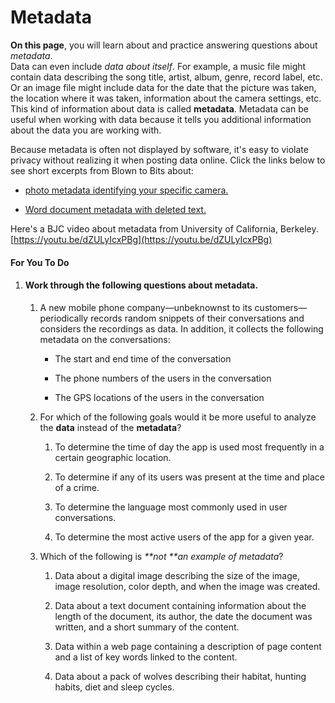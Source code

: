 # Metadata

**On this page**, you will learn about and practice answering questions about _metadata_.  
Data can even include _data about itself_. For example, a music file might contain data describing the song title, artist, album, genre, record label, etc. Or an image file might include data for the date that the picture was taken, the location where it was taken, information about the camera settings, etc. This kind of information about data is called **metadata**. Metadata can be useful when working with data because it tells you additional information about the data you are working with.

Because metadata is often not displayed by software, it's easy to violate privacy without realizing it when posting data online. Click the links below to see short excerpts from Blown to Bits about:

* [photo metadata identifying your specific camera.](https://bjc.edc.org/bjc-r/cur/programming/3-lists/5-big-data/4-metadata.html?topic=nyc_bjc%2F3-lists.topic&course=bjc4nyc.html&novideo&noassignment#hint-1)

* [Word document metadata with deleted text.](https://bjc.edc.org/bjc-r/cur/programming/3-lists/5-big-data/4-metadata.html?topic=nyc_bjc%2F3-lists.topic&course=bjc4nyc.html&novideo&noassignment#hint-2)

Here's a BJC video about metadata from University of California, Berkeley. [https://youtu.be/dZULyIcxPBg](https://youtu.be/dZULyIcxPBg)

#### For You To Do

1. #### Work through the following questions about metadata.

   1. A new mobile phone company—unbeknownst to its customers—periodically records random snippets of their conversations and considers the recordings as data. In addition, it collects the following metadata on the conversations:

      * The start and end time of the conversation

      * The phone numbers of the users in the conversation

      * The GPS locations of the users in the conversation

   2. For which of the following goals would it be more useful to analyze the **data** instead of the **metadata**?

      1. To determine the time of day the app is used most frequently in a certain geographic location.

      2. To determine if any of its users was present at the time and place of a crime.

      3. To determine the language most commonly used in user conversations.

      4. To determine the most active users of the app for a given year.

   3. Which of the following is _**not **an example of metadata_?

      1. Data about a digital image describing the size of the image, image resolution, color depth, and when the image was created.

      2. Data about a text document containing information about the length of the document, its author, the date the document was written, and a short summary of the content.

      3. Data within a web page containing a description of page content and a list of key words linked to the content.

      4. Data about a pack of wolves describing their habitat, hunting habits, diet and sleep cycles.




